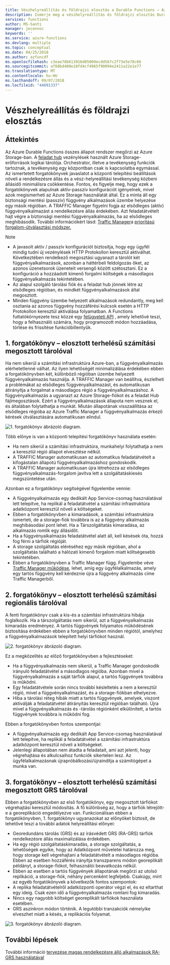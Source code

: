 ```yaml
---
title: Vészhelyreállítás és földrajzi elosztás a Durable Functions – Azure
description: Ismerje meg a vészhelyreállítás és földrajzi elosztás Durable Functions szolgáltatásban.
services: functions
author: MS-Santi
manager: jeconnoc
keywords: ''
ms.service: azure-functions
ms.devlang: multiple
ms.topic: conceptual
ms.date: 04/25/2018
ms.author: azfuncdf
ms.openlocfilehash: c3eae78b613916d05009ecdd567c2f73e5e78c66
ms.sourcegitcommit: af60bd400e18fd4cf4965f90094e2411a22e1e77
ms.translationtype: MT
ms.contentlocale: hu-HU
ms.lasthandoff: 09/07/2018
ms.locfileid: "44091337"
---
```

# <a name="disaster-recovery-and-geo-distribution"></a>Vészhelyreállítás és földrajzi elosztás

## <a name="overview"></a>Áttekintés
Az Azure Durable Functions összes állapot rendszer megőrzi az Azure Storage-ban. A [feladat hub](durable-functions-task-hubs.md) vezénylések használt Azure Storage-erőforrások logikai tárolója. Orchestrator, illetve a tevékenység funkciók tartoznak, a tevékenység egy központban csak is kapcsolatba egymással.
Az ismertetett forgatókönyvek javaslatot a központi telepítési beállítások növeli a rendelkezésre állás és a vész-helyreállítási tevékenység közbeni állásidő minimálisra csökkentése.
Fontos, és figyelje meg, hogy ezek a forgatókönyvek alapulnak aktív-passzív konfigurációt igényelnek, mivel azok megismerheti az Azure Storage használatát által. Ez a minta áll egy biztonsági mentési (passzív) függvény alkalmazások üzembe helyezése egy másik régióban. A TRAFFIC Manager figyelni fogja az elsődleges (aktív) függvényalkalmazást a rendelkezésre állás érdekében. Azt feladatátvételt hajt végre a biztonsági mentési függvényalkalmazás, ha az elsődleges meghibásodik. További információkért lásd: [Traffic Manager](https://azure.microsoft.com/services/traffic-manager/)a [prioritású forgalom-útválasztási módszer.](../traffic-manager/traffic-manager-routing-methods.md#a-name--priorityapriority-traffic-routing-method)


>[!NOTE]
>- A javasolt aktív / passzív konfigurációt biztosítja, hogy egy ügyfél mindig tudni új vezénylések HTTP Protokollon keresztül aktiválhat. Következtében rendelkező megosztási ugyanazt a tárolót két függvényalkalmazások, azonban a háttérbeli feldolgozás őket, az azonos üzenetsorok üzeneteit versengő között szétosztani. Ez a konfiguráció a hozzáadott kimenő forgalmi költségek a másodlagos függvényalkalmazás tekintetében.
>- Az alapul szolgáló tárolási fiók és a feladat hub jönnek létre az elsődleges régióban, és mindkét függvényalkalmazások által megosztott.
>- Minden függvény üzembe helyezett alkalmazások redundantly, meg kell osztania az azonos függvény hozzáférési kulcsok esetén a HTTP Protokollon keresztül aktiválása folyamatban. A Functions futtatókörnyezete tesz közzé egy [felügyeleti API](https://github.com/Azure/azure-functions-host/wiki/Key-management-API) , amely lehetővé teszi, hogy a felhasználó számára, hogy programozott módon hozzáadása, törlése és frissítése funkcióbillentyűk.

## <a name="scenario-1---load-balanced-compute-with-shared-storage"></a>1. forgatókönyv – elosztott terhelésű számítási megosztott tárolóval
Ha nem sikerül a számítási infrastruktúra Azure-ban, a függvényalkalmazás elérhetetlenné válhat. Az ilyen lehetőségét minimalizálása érdekében ebben a forgatókönyvben két, különböző régióban üzembe helyezett függvényalkalmazás használja. A TRAFFIC Manager van beállítva, észlelheti a problémákat az elsődleges függvényalkalmazást, és automatikusan átirányítja a forgalmat a másodlagos régió a függvényalkalmazáshoz. A függvényalkalmazás a ugyanazt az Azure Storage-fiókot és a feladat Hub fájlmegosztások. Ezért a függvényalkalmazások állapota nem vesznek el, és általában folytathatja a munkát. Miután állapotának visszaállítása az elsődleges régióba az Azure Traffic Manager a függvényalkalmazás érkező kérések útválasztására automatikusan elindul.


![1. forgatókönyv ábrázoló diagram.](media/durable-functions-disaster-recovery-geo-distribution/durable-functions-geo-scenario01.png)

Több előnye is van a központi telepítési forgatókönyv használata esetén:
- Ha nem sikerül a számítási infrastruktúra, munkahelyi folytathatja a nem a keresztül régió állapot elvesztése nélkül.
- A TRAFFIC Manager automatikusan az automatikus feladatátvételt a kifogástalan állapotú függvényalkalmazáshoz gondoskodik.
- A TRAFFIC Manager automatikusan újra létrehozza az elsődleges függvényalkalmazás-forgalom javítva lett a szolgáltatáskiesés megszüntetése után.

Azonban ez a forgatókönyv segítségével figyelembe vennie:
- A függvényalkalmazás egy dedikált App Service-csomag használatával lett telepítve, ha replikál a feladatátvétel a számítási infrastruktúra adatközpont keresztül növeli a költségeket.
- Ebben a forgatókönyvben a kimaradások, a számítási infrastruktúra ismerteti, de a storage-fiók továbbra is az a függvény alkalmazás meghibásodási pont lehet. Ha a Társzolgáltatás kimaradása, az alkalmazás romlik egy állásidőt.
- Ha a függvényalkalmazás feladatátvétel alatt áll, kell késések óta, hozzá fog férni a tárfiók régióját.
- A storage szolgáltatás eléréséhez egy másik régióban, ahol a szolgáltatás található a hálózati kimenő forgalom miatt költségesebb tekintetében.
- Ebben a forgatókönyvben a Traffic Manager függ. Figyelembe véve [Traffic Manager működése](../traffic-manager/traffic-manager-how-it-works.md), lehet, amíg egy ügyfélalkalmazás, amely egy tartós függvény kell kérdeznie újra a függvény alkalmazás címe Traffic Managerből. 


## <a name="scenario-2---load-balanced-compute-with-regional-storage"></a>2. forgatókönyv – elosztott terhelésű számítási regionális tárolóval
A fenti forgatókönyv csak a kis-és a számítási infrastruktúra hibája foglalkozik. Ha a társzolgáltatás nem sikerül, azt a függvényalkalmazás kimaradás eredményez.
A tartós függvények folyamatos működésének biztosítása érdekében ebben a forgatókönyvben minden régiótól, amelyhez a függvényalkalmazások telepített helyi tárfiókot használ.

![2. forgatókönyv ábrázoló diagram.](media/durable-functions-disaster-recovery-geo-distribution/durable-functions-geo-scenario02.png)

Ez a megközelítés az előző forgatókönyvben a fejlesztéseket:
- Ha a függvényalkalmazás nem sikerül, a Traffic Manager gondoskodik irányuló feladatátvétel a másodlagos régióba. Azonban mivel a függvényalkalmazás a saját tárfiók alapul, a tartós függvények továbbra is működni.
- Egy feladatátvétele során nincs további késleltetés a nem a keresztül régió, mivel a függvényalkalmazást, és a storage-fiókban elhelyezve.
- Hiba a tárolási réteg hibák miatt a tartós függvények, amelyek, viszont aktiválják a feladatátvétel átirányítás keresztül régióban található. Újra mivel a függvényalkalmazás és -tárolás régiónként elkülönített, a tartós függvények továbbra is működni fog.
 
Ebben a forgatókönyvben fontos szempontjai:
- A függvényalkalmazás egy dedikált App Service-csomag használatával lett telepítve, ha replikál a feladatátvétel a számítási infrastruktúra adatközpont keresztül növeli a költségeket.
- Jelenlegi állapotában nem átadta a feladatait, ami azt jelenti, hogy végrehajtása és alkulcsaihoz funkciók sikertelen lesz. Az ügyfélalkalmazásnak újrapróbálkozási/újraindítja a számítógépet a munka van.

## <a name="scenario-3---load-balanced-compute-with-grs-shared-storage"></a>3. forgatókönyv – elosztott terhelésű számítási megosztott GRS tárolóval
Ebben a forgatókönyvben az első forgatókönyv, egy megosztott tárfiókot végrehajtási keresztül módosítás. A fő különbség az, hogy a tárfiók létrejött-e a georeplikáció engedélyezve van.
Funkcionálisan ebben a forgatókönyvben, 1. forgatókönyv ugyanazokat az előnyöket biztosít, de lehetővé teszi a további adatok helyreállítási előnyei:
- Georedundáns tárolás (GRS) és az írásvédett GRS (RA-GRS) tárfiók rendelkezésre állás maximalizálása érdekében.
- Ha egy régió szolgáltatáskimaradás, a storage szolgáltatás, a lehetőségek egyike, hogy az Adatközpont műveletei határozza meg, hogy storage kell végrehajtani a feladatátvételt a másodlagos régióba. Ebben az esetben hozzáférés irányítja transzparens módon georeplikált példányt, a storage-fiókot, felhasználói beavatkozás nélkül.
- Ebben az esetben a tartós függvények állapotának megőrzi az utolsó replikáció, a storage-fiók, néhány percenként legfeljebb.
Csakúgy, mint az egyéb forgatókönyvek a következők fontos szempontok:
- A replika feladatátvételről adatközponti operátor végzi el, és ez eltarthat egy ideig. Csak ezen idő a függvényalkalmazás romlani fog kimaradás.
- Nincs egy nagyobb költséget georeplikált tárfiókok használata esetében.
- GRS aszinkron módon történik. A legutóbbi tranzakciók némelyike elveszhet miatt a késés, a replikációs folyamat.

![3. forgatókönyv ábrázoló diagram.](media/durable-functions-disaster-recovery-geo-distribution/durable-functions-geo-scenario03.png)


## <a name="next-steps"></a>További lépések

További információ [tervezése magas rendelkezésre álló alkalmazások RA-GRS használatával](../storage/common/storage-designing-ha-apps-with-ragrs.md)
